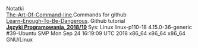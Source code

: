 Notatki<br/>
[The-Art-Of-Command-line](https://github.com/jlevy/the-art-of-command-line).Commands for github<br/>
[Learn-Enough-To-Be-Dangerous](https://www.learnenough.com/). Github tutorial<br />
<b>[Języki Programowania, 2018/19](https://github.com/egzamin/jp) </b>
</b>Sys: Linux linux-p110-18 4.15.0-36-generic #39-Ubuntu SMP Mon Sep 24 16:19:09 UTC 2018 x86_64 x86_64 x86_64 GNU/Linux

